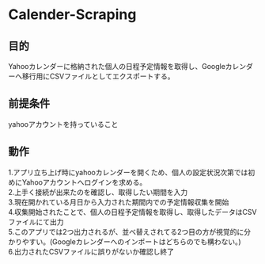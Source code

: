 # Calender-Scraping

## 目的  
Yahooカレンダーに格納された個人の日程予定情報を取得し、Googleカレンダーへ移行用にCSVファイルとしてエクスポートする。  
## 前提条件  
yahooアカウントを持っていること
## 動作
1.アプリ立ち上げ時にyahooカレンダーを開くため、個人の設定状況次第では初めにYahooアカウントへログインを求める。  
2.上手く接続が出来たのを確認し、取得したい期間を入力  
3.現在開かれている月日から入力された期間内での予定情報収集を開始  
4.収集開始されたことで、個人の日程予定情報を取得し、取得したデータはCSVファイルにて出力  
5.このアプリでは2つ出力されるが、並べ替えされてる2つ目の方が視覚的に分かりやすい。(Googleカレンダーへのインポートはどちらのでも構わない。)  
6.出力されたCSVファイルに誤りがないか確認し終了  

